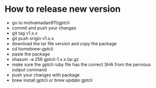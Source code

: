 # How to release new version
 - go to mohramadan911/gptcli
 - commit and push your changes 
 - git tag v1.x.x
 - git push origin v1.x.x
 - download the tar file version and copy the package
 - cd homebrew-gptcli
 - paste the package
 - shasum -a 256 gptcli-1.x.x.tar.gz
 - make sure the gptcli ruby file has the correct SHA from the pervious output command
 - push your changes with package
 - brew install gptcli or brew update gptcli
